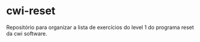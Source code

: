 # cwi-reset

Repositório para organizar a lista de exercícios do level 1 do programa reset da cwi software.
